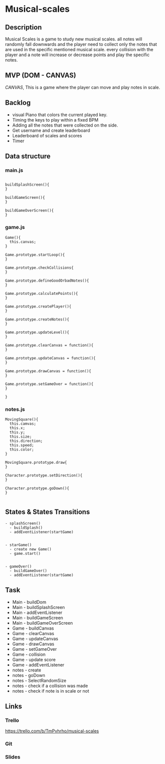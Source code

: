 # Musical-scales

## Description
Musical Scales is a game to study new musical scales.
all notes will randomly fall downwards and the player need to collect only the notes that are used in the specific mentioned musical scale.
every collision with the player and a note will increase or decrease points and play the specific notes.

## MVP (DOM - CANVAS)
*CANVAS*, This is a game where the player can move and play notes in scale.

## Backlog
- visual Piano that colors the current played key.
- Timing the keys to play within a fixed BPM
- Adding all the notes that were collected on the side.
- Get username and create leaderboard
- Leaderboard of scales and scores
- Timer



## Data structure

### main.js
```

buildSplashScreen(){
}

buildGameScreen(){
}

buildGameOverScreen(){
}
```

### game.js
```
Game(){
  this.canvas;
}

Game.prototype.startLoop(){
}

Game.prototype.checkCollisions{
}

Game.prototype.defineGoodOrbadNotes(){
}

Game.prototype.calculatePoints(){
}

Game.prototype.createPlayer(){
}

Game.prototype.createNotes(){
}

Game.prototype.updateLevel(){
}

Game.prototype.clearCanvas = function(){
}

Game.prototype.updateCanvas = function(){
}

Game.prototype.drawCanvas = function(){ 
}

Game.prototype.setGameOver = function(){
}

}
```

### notes.js
```
MovingSquare(){
  this.camvas;
  this.x;
  this.y;
  this.size;
  this.direction;
  this.speed; 
  this.color;
}

MovingSquare.prototype.draw{
}

Character.prototype.setDirection(){
}

Character.prototype.goDown(){
}


```


## States & States Transitions
```
- splashScreen()
  - buildSplash()
  - addEventListener(startGame)
  
  
- starGame()
  - create new Game()
  - game.start()
  
  
- gameOver()
  - buildGameOver()
  - addEventListener(startGame) 
```

## Task
- Main - buildDom
- Main - buildSplashScreen
- Main - addEventListener
- Main - buildGameScreen
- Main - buildGameOverScreen
- Game - buildCanvas
- Game - clearCanvas
- Game - updateCanvas
- Game - drawCanvas
- Game - setGameOver
- Game - collision
- Game - update score
- Game - addEventListener
- notes - create
- notes - goDown
- notes - SelectRandomSize
- notes - check if a collision was made
- notes - check if note is in scale or not



## Links


### Trello
https://trello.com/b/TmPvhrho/musical-scales


### Git



### Slides

